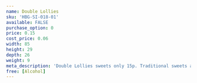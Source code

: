 ```yaml
---
name: Double Lollies
sku: 'HBG-SI-018-01'
available: FALSE
purchase_option: 0
price: 0.15
cost_price: 0.06
width: 85
height: 29
depth: 26
weight: 9
meta_description: 'Double Lollies sweets only 15p. Traditional sweets and more at Humbugs Confectionery Store. Specialists in satisfying your sweet tooth!'
free: [Alcohol]
---
```

